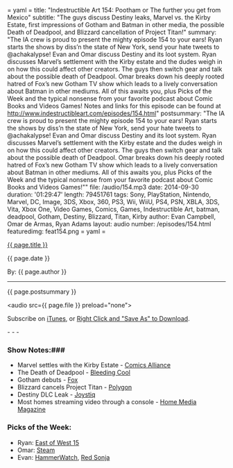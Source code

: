= yaml =
title: "Indestructible Art 154: Pootham or The further you get from Mexico"
subtitle: "The guys discuss Destiny leaks, Marvel vs. the Kirby Estate, first impressions of Gotham and Batman in other media, the possible Death of Deadpool, and Blizzard cancellation of Project Titan!"
summary: "The IA crew is proud to present the mighty episode 154 to your ears! Ryan starts the shows by diss’n the state of New York, send your hate tweets to @achakalypse! Evan and Omar discuss Destiny and its loot system. Ryan discusses Marvel’s settlement with the Kirby estate and the dudes weigh in on how this could affect other creators. The guys then switch gear and talk about the possible death of Deadpool. Omar breaks down his deeply rooted hatred of Fox’s new Gotham TV show which leads to a lively conversation about Batman in other mediums. All of this awaits you, plus Picks of the Week  and the typical nonsense from your favorite podcast about Comic Books and Videos Games! Notes and links for this episode can be found at http://www.indestructibleart.com/episodes/154.html"
postsummary: "The IA crew is proud to present the mighty episode 154 to your ears! Ryan starts the shows by diss’n the state of New York, send your hate tweets to @achakalypse! Evan and Omar discuss Destiny and its loot system. Ryan discusses Marvel’s settlement with the Kirby estate and the dudes weigh in on how this could affect other creators. The guys then switch gear and talk about the possible death of Deadpool. Omar breaks down his deeply rooted hatred of Fox’s new Gotham TV show which leads to a lively conversation about Batman in other mediums. All of this awaits you, plus Picks of the Week  and the typical nonsense from your favorite podcast about Comic Books and Videos Games!""
file: /audio/154.mp3
date: 2014-09-30
duration: '01:29:47'
length: 79451761
tags: Sony, PlayStation, Nintendo, Marvel, DC, Image, 3DS, Xbox, 360, PS3, Wii, WiiU, PS4, PSN, XBLA, 3DS, Vita, Xbox One, Video Games, Comics, Games, Indestructible Art, batman, deadpool, Gotham, Destiny, Blizzard, Titan, Kirby
author: Evan Campbell, Omar de Armas, Ryan Adams
layout: audio
number: /episodes/154.html
featuredimg: feat154.png
= yaml =

<a href="{{ page.url }}" class='postTitleLink'><p class='postTitle'>{{ page.title }}</p></a>
<p class='postPublished'>{{ page.date }}</p>
<p class='postAuthor'>By: {{ page.author }}</p>
<hr>

<p class='podcastSummary'>{{ page.postsummary }}</p>

<audio src={{ page.file }} preload="none"></audio>
<p class='subLinks'>Subscribe on <a href='http://bit.ly/iapodcast'>iTunes</a>, or <a href={{ page.file }}>Right Click and "Save As" to Download</a>.</p>
- - -

### Show Notes:###
* Marvel settles with the Kirby Estate - [Comics Alliance](http://comicsalliance.com/marvel-settles-copyright-dispute-with-jack-kirbys-heirs/)
* The Death of Deadpool - [Bleeding Cool](http://www.bleedingcool.com/2014/09/23/marvels-david-gabriel-teases-the-death-of-deadpool/)
* Gotham debuts -  [Fox](http://www.fox.com/gotham/)
* Blizzard cancels Project Titan - [Polygon](http://www.polygon.com/2014/9/23/6827535/blizzard-history-of-titan-mmo)
* Destiny DLC Leak - [Joystiq](http://www.joystiq.com/2014/09/28/report-destiny-bug-leaks-expansion-content-early/#continued)
* Most homes streaming video through a console -  [Home Media Magazine](http://www.homemediamagazine.com/streaming/parks-most-homes-stream-video-game-console-34246)

### Picks of the Week: ###
* Ryan: [East of West 15](https://imagecomics.com/comics/releases/east-of-west-15)
* Omar: [Steam](http://store.steampowered.com)
* Evan: [HammerWatch](http://www.hammerwatch.com), [Red Sonja](https://www.comixology.com/Red-Sonja/comics-series/10842)
